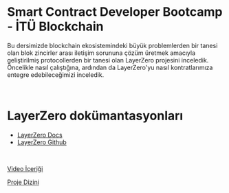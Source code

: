 # Smart Contract Developer Bootcamp - İTÜ Blockchain

Bu dersimizde blockchain ekosistemindeki büyük problemlerden bir tanesi olan blok zincirler arası iletişim sorununa çözüm üretmek amacıyla geliştirilmiş protocollerden bir tanesi olan LayerZero projesini inceledik. Öncelikle nasıl çalıştığına, ardından da LayerZero'yu nasıl kontratlarımıza entegre edebileceğimizi inceledik.

<br/>

# LayerZero dokümantasyonları

* [LayerZero Docs](https://layerzero.gitbook.io/)
* [LayerZero Github](https://github.com/LayerZero-Labs/solidity-examples)


<br/>


[Video İçeriği](https://www.youtube.com/watch?v=Ioxp875TmT8)

[Proje Dizini](./LayerZeroApplication/)
